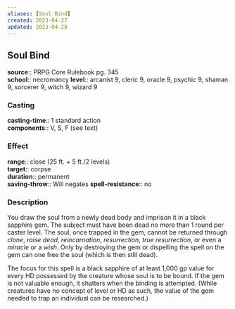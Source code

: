 ```yaml
---
aliases: [Soul Bind]
created: 2023-04-27
updated: 2023-04-28
---
```


## Soul Bind

**source**:: PRPG Core Rulebook pg. 345  
**school**:: necromancy
**level**:: arcanist 9, cleric 9, oracle 9, psychic 9, shaman 9, sorcerer 9, witch 9, wizard 9

### Casting

**casting-time**:: 1 standard action  
**components**:: V, S, F (see text)

### Effect

**range**:: close (25 ft. + 5 ft./2 levels)  
**target**:: corpse  
**duration**:: permanent  
**saving-throw**:: Will negates
**spell-resistance**:: no

### Description

You draw the soul from a newly dead body and imprison it in a black sapphire gem. The subject must have been dead no more than 1 round per caster level. The soul, once trapped in the gem, cannot be returned through *clone*, *raise dead*, *reincarnation*, *resurrection*, *true resurrection*, or even a *miracle* or a *wish*. Only by destroying the gem or dispelling the spell on the gem can one free the soul (which is then still dead).  
  
The focus for this spell is a black sapphire of at least 1,000 gp value for every HD possessed by the creature whose soul is to be bound. If the gem is not valuable enough, it shatters when the binding is attempted. (While creatures have no concept of level or HD as such, the value of the gem needed to trap an individual can be researched.)
